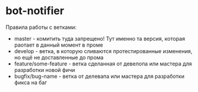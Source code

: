 # bot-notifier

Правила работы с ветками:
* master - комитить туда запрещено! Тут именно та версия, которая раотает в данный момент в проме
* develop - ветка, в которую сливаются протестированные изменения, но ещё не доставленные до прома
* feature/some-feature - ветка сделанная от девелопа или мастера для разработки новой фичи
* bugfix/bug-name - ветка от делевапа или мастера для разработки фикса на баг
